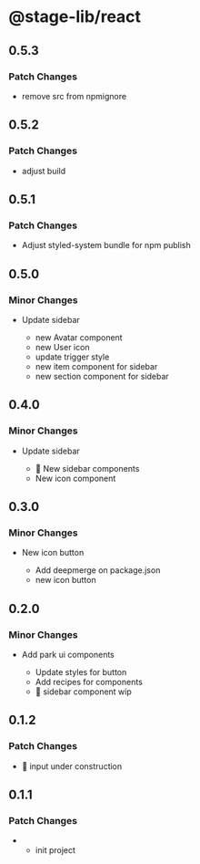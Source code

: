 # @stage-lib/react

## 0.5.3

### Patch Changes

- remove src from npmignore

## 0.5.2

### Patch Changes

- adjust build

## 0.5.1

### Patch Changes

- Adjust styled-system bundle for npm publish

## 0.5.0

### Minor Changes

- Update sidebar

  - new Avatar component
  - new User icon
  - update trigger style
  - new item component for sidebar
  - new section component for sidebar

## 0.4.0

### Minor Changes

- Update sidebar

  - 🚧 New sidebar components
  - New icon component

## 0.3.0

### Minor Changes

- New icon button

  - Add deepmerge on package.json
  - new icon button

## 0.2.0

### Minor Changes

- Add park ui components

  - Update styles for button
  - Add recipes for components
  - 🚧 sidebar component wip

## 0.1.2

### Patch Changes

- 🚧 input under construction

## 0.1.1

### Patch Changes

- - init project

